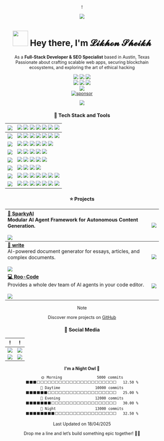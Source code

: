 <div align="center">

!

<div align="center">

![](https://github-production-user-asset-6210df.s3.amazonaws.com/17870709/268487157-a1c73ca6-8427-42da-9bda-4b18e04f02d4.png)

<h1 align="center"><img src="https://media.giphy.com/media/VgCDAzcKvsR6OM0uWg/giphy.gif" width="50px" style="max-width: 100%;">  Hey there, I'm 𝓛𝓲𝓴𝓱𝓸𝓷 𝓢𝓱𝓮𝓲𝓴𝓱</h1>

As a **Full-Stack Developer & SEO Specialist** based in Austin, Texas<br/>Passionate about crafting scalable web apps, securing blockchain ecosystems, and exploring the art of ethical hacking

![][social-fullstack-developer]
![][social-follow]
[![][social-youtube]](https://youtube.com/c/likhonsheikh)<br/>
[![][social-linkedin-shield]](https://linkedin.com/in/likhonsheikh)
[![][social-x-shield]](https://x.com/iikhonsheikh)
[![][social-telegram-shield]](https://t.me/likhonsheikh)<br/>
[![][social-github-shield]](https://github.com/likhonsheikhofficial)<br/>
[![sponsor](https://img.shields.io/badge/-Buy%20Me%20a%20Coffee-f04f88?logo=kofi&logoColor=white&style=flat-square)](https://ko-fi.com/likhonsheikh "Sponsor me on Ko-Fi")<br/>

![][split]

</div>

### 💫 Tech Stack and Tools

| ![][h-frontend] | ![][frontend-html] ![][frontend-css] ![][frontend-javascript] ![][frontend-typescript] ![][frontend-react] ![][frontend-nextjs] ![][frontend-tailwindcss]                                                                 |
| :-------------- | :------------------------------------------------------------------------------------------------------------------------------------------------------------------------------- |
| ![][h-backend]  | ![][backend-node] ![][backend-python] ![][backend-php] ![][backend-csharp] ![][backend-express] ![][backend-prisma] ![][backend-nextauth]                                        |
| ![][h-blockchain] | ![][blockchain-solidity] ![][blockchain-rust] ![][blockchain-web3js] ![][blockchain-ethersjs] ![][blockchain-smart-contracts] ![][blockchain-defi]                              |
| ![][h-database] | ![][database-mongodb] ![][database-mysql] ![][database-postgresql] ![][database-planetscale] ![][database-supabase]                                                             |
| ![][h-devops]   | ![][ops-git] ![][ops-github] ![][ops-vercel] ![][ops-docker] ![][ops-cicd]                                                                                                     |
| ![][h-security] | ![][security-ethical-hacking] ![][security-smart-contract-audit] ![][security-penetration-testing] ![][security-social-engineering]                                           |
| ![][h-tools]    | ![][tools-vscode] ![][tools-github] ![][tools-figma] ![][tools-remix] ![][tools-hardhat] ![][tools-truffle] ![][tools-ganache]                                                |
| ![][h-languages] | ![][lang-javascript] ![][lang-typescript] ![][lang-python] ![][lang-php] ![][lang-csharp] ![][lang-solidity] ![][lang-rust]                                                  |

### ⭐️ Projects

| [**🤖 SparkyAI**][sparkyai-github]<br/>Modular AI Agent Framework for Autonomous Content Generation.<br/><br/>![][sparkyai-shield] | [![][sparkyai-cover]][sparkyai-github] |
| :------------------------------------------------------------------------------------------------------------ | :------------------------------------- |
| [**📝 write**][write-github]<br/>AI-powered document generator for essays, articles, and complex documents.<br/><br/>![][write-shield] | [![][write-cover]][write-github]       |
| [**💻 Roo-Code**][roocode-github]<br/>Provides a whole dev team of AI agents in your code editor.<br/><br/>![][roocode-shield] | [![][roocode-cover]][roocode-github]   |

> [!NOTE]
> Discover more projects on [GitHub](https://github.com/likhonsheikhofficial)

### 👀 Social Media

| ! | ! |
| --- | --- |
| [![][social-linkedin-shield]](https://linkedin.com/in/likhonsheikh) | [![][social-x-shield]](https://x.com/iikhonsheikh) |
| [![][social-youtube]](https://youtube.com/c/likhonsheikh) | [![][social-telegram-shield]](https://t.me/likhonsheikh) |

<!--START_SECTION:waka-->

**I'm a Night Owl 🌙**

```text
🌞 Morning                5000 commits        ⬛⬛⬛⬜⬜⬜⬜⬜⬜⬜⬜⬜⬜⬜⬜⬜⬜⬜⬜⬜⬜⬜⬜⬜⬜   12.50 %
🌆 Daytime                10000 commits       ⬛⬛⬛⬛⬛⬛⬜⬜⬜⬜⬜⬜⬜⬜⬜⬜⬜⬜⬜⬜⬜⬜⬜⬜⬜   25.00 %
🌃 Evening                12000 commits       ⬛⬛⬛⬛⬛⬛⬛⬜⬜⬜⬜⬜⬜⬜⬜⬜⬜⬜⬜⬜⬜⬜⬜⬜⬜   30.00 %
🌙 Night                  13000 commits       ⬛⬛⬛⬛⬛⬛⬛⬛⬜⬜⬜⬜⬜⬜⬜⬜⬜⬜⬜⬜⬜⬜⬜⬜⬜   32.50 %
```

Last Updated on 18/04/2025

<!--END_SECTION:waka-->

Drop me a line and let’s build something epic together! 🚀😎


<!-- SHIELD GROUP -->

[backend-csharp]: https://img.shields.io/badge/-C%23-000?style=flat-square&logoColor=white&logo=csharp
[backend-express]: https://img.shields.io/badge/-Express-000?style=flat-square&logoColor=white&logo=express
[backend-nextauth]: https://img.shields.io/badge/-NextAuth-000?style=flat-square&logoColor=white
[backend-node]: https://img.shields.io/badge/-Node.js-000?style=flat-square&logoColor=white&logo=node.js
[backend-php]: https://img.shields.io/badge/-PHP-000?style=flat-square&logoColor=white&logo=php
[backend-prisma]: https://img.shields.io/badge/-Prisma-000?style=flat-square&logoColor=white&logo=prisma
[backend-python]: https://img.shields.io/badge/-Python-000?style=flat-square&logoColor=white&logo=python
[blockchain-defi]: https://img.shields.io/badge/-DeFi_Protocols-000?style=flat-square&logoColor=white
[blockchain-ethersjs]: https://img.shields.io/badge/-Ethers.js-000?style=flat-square&logoColor=white
[blockchain-rust]: https://img.shields.io/badge/-Rust-000?style=flat-square&logoColor=white&logo=rust
[blockchain-smart-contracts]: https://img.shields.io/badge/-Smart_Contracts-000?style=flat-square&logoColor=white
[blockchain-solidity]: https://img.shields.io/badge/-Solidity-000?style=flat-square&logoColor=white&logo=solidity
[blockchain-web3js]: https://img.shields.io/badge/-Web3.js-000?style=flat-square&logoColor=white
[database-mongodb]: https://img.shields.io/badge/-MongoDB-000?style=flat-square&logoColor=white&logo=mongodb
[database-mysql]: https://img.shields.io/badge/-MySQL-000?style=flat-square&logoColor=white&logo=mysql
[database-planetscale]: https://img.shields.io/badge/-PlanetScale-000?style=flat-square&logoColor=white&logo=planetscale
[database-postgresql]: https://img.shields.io/badge/-PostgreSQL-000?style=flat-square&logoColor=white&logo=postgresql
[database-supabase]: https://img.shields.io/badge/-Supabase-000?style=flat-square&logoColor=white&logo=supabase
[frontend-css]: https://img.shields.io/badge/-CSS-000?style=flat-square&logoColor=white&logo=css3
[frontend-html]: https://img.shields.io/badge/-HTML-000?style=flat-square&logoColor=white&logo=html5
[frontend-javascript]: https://img.shields.io/badge/-JavaScript-000?style=flat-square&logoColor=white&logo=javascript
[frontend-nextjs]: https://img.shields.io/badge/-Next.js-000?style=flat-square&logoColor=white&logo=nextdotjs
[frontend-react]: https://img.shields.io/badge/-React-000?style=flat-square&logoColor=white&logo=react
[frontend-tailwindcss]: https://img.shields.io/badge/-TailwindCSS-000?style=flat-square&logoColor=white&logo=tailwindcss
[frontend-typescript]: https://img.shields.io/badge/-TypeScript-000?style=flat-square&logoColor=white&logo=typescript
[h-backend]: https://img.shields.io/badge/-BACKEND-000?style=flat-square
[h-blockchain]: https://img.shields.io/badge/-BLOCKCHAIN-000?style=flat-square
[h-database]: https://img.shields.io/badge/-DATABASE-000?style=flat-square
[h-devops]: https://img.shields.io/badge/-DEVOPS-000?style=flat-square
[h-frontend]: https://img.shields.io/badge/-FRONTEND-000?style=flat-square
[h-languages]: https://img.shields.io/badge/-LANGUAGES-000?style=flat-square
[h-security]: https://img.shields.io/badge/-SECURITY-000?style=flat-square
[h-tools]: https://img.shields.io/badge/-TOOLS-000?style=flat-square
[lang-csharp]: https://img.shields.io/badge/-C%23-000?style=flat-square&logoColor=white&logo=csharp
[lang-javascript]: https://img.shields.io/badge/-JavaScript-000?style=flat-square&logoColor=white&logo=javascript
[lang-php]: https://img.shields.io/badge/-PHP-000?style=flat-square&logoColor=white&logo=php
[lang-python]: https://img.shields.io/badge/-Python-000?style=flat-square&logoColor=white&logo=python
[lang-rust]: https://img.shields.io/badge/-Rust-000?style=flat-square&logoColor=white&logo=rust
[lang-solidity]: https://img.shields.io/badge/-Solidity-000?style=flat-square&logoColor=white&logo=solidity
[lang-typescript]: https://img.shields.io/badge/-TypeScript-000?style=flat-square&logoColor=white&logo=typescript
[ops-cicd]: https://img.shields.io/badge/-CI%2FCD-000?style=flat-square&logoColor=white
[ops-docker]: https://img.shields.io/badge/-Docker-000?style=flat-square&logoColor=white&logo=docker
[ops-git]: https://img.shields.io/badge/-Git-000?style=flat-square&logoColor=white&logo=git
[ops-github]: https://img.shields.io/badge/-GitHub-000?style=flat-square&logoColor=white&logo=github
[ops-vercel]: https://img.shields.io/badge/-Vercel-000?style=flat-square&logoColor=white&logo=vercel
[roocode-cover]: https://via.placeholder.com/300x150.png?text=Roo-Code
[roocode-github]: https://github.com/likhonsheikhofficial/Roo-Code
[roocode-shield]: https://img.shields.io/github/stars/likhonsheikhofficial/Roo-Code?color=ffcb47&labelColor=black&style=flat-square&logo=github
[security-ethical-hacking]: https://img.shields.io/badge/-Ethical_Hacking-000?style=flat-square&logoColor=white
[security-penetration-testing]: https://img.shields.io/badge/-Penetration_Testing-000?style=flat-square&logoColor=white
[security-smart-contract-audit]: https://img.shields.io/badge/-Smart_Contract_Auditing-000?style=flat-square&logoColor=white
[security-social-engineering]: https://img.shields.io/badge/-Social_Engineering-000?style=flat-square&logoColor=white
[social-follow]: https://img.shields.io/github/followers/likhonsheikhofficial?style=flat-square&logo=github&labelColor=black&color=ffcb47
[social-fullstack-developer]: https://img.shields.io/badge/💻-Full_Stack_Developer-white?labelColor=black&style=flat-square
[social-github-shield]: https://img.shields.io/badge/-likhonsheikhofficial-black?labelColor=black&logo=github&logoColor=white&style=flat-square
[social-linkedin-shield]: https://img.shields.io/badge/-likhonsheikh-black?labelColor=black&logo=linkedin&logoColor=white&style=flat-square
[social-telegram-shield]: https://img.shields.io/badge/-likhonsheikh-black?labelColor=black&logo=telegram&logoColor=white&style=flat-square
[social-x-shield]: https://img.shields.io/badge/-iikhonsheikh-black?labelColor=black&logo=x&logoColor=white&style=flat-square
[social-youtube]: https://img.shields.io/youtube/channel/subscribers/UCrL6JaUfnR3sVT4XDJvMnQA?style=flat-square&labelColor=black&color=ffcb47
[sparkyai-cover]: https://via.placeholder.com/300x150.png?text=SparkyAI
[sparkyai-github]: https://github.com/likhonsheikhofficial/SparkyAI
[sparkyai-shield]: https://img.shields.io/github/stars/likhonsheikhofficial/SparkyAI?color=ffcb47&labelColor=black&style=flat-square&logo=github
[split]: https://raw.githubusercontent.com/andreasbm/readme/master/assets/lines/rainbow.png
[tools-figma]: https://img.shields.io/badge/-Figma-000?style=flat-square&logoColor=white&logo=figma
[tools-ganache]: https://img.shields.io/badge/-Ganache-000?style=flat-square&logoColor=white
[tools-github]: https://img.shields.io/badge/-GitHub-000?style=flat-square&logoColor=white&logo=github
[tools-hardhat]: https://img.shields.io/badge/-Hardhat-000?style=flat-square&logoColor=white&logo=hardhat
[tools-remix]: https://img.shields.io/badge/-Remix-000?style=flat-square&logoColor=white
[tools-truffle]: https://img.shields.io/badge/-Truffle-000?style=flat-square&logoColor=white&logo=truffle
[tools-vscode]: https://img.shields.io/badge/-VS_Code-000?style=flat-square&logoColor=white&logo=visualstudiocode
[write-cover]: https://via.placeholder.com/300x150.png?text=write
[write-github]: https://github.com/likhonsheikhofficial/write
[write-shield]: https://img.shields.io/github/stars/likhonsheikhofficial/write?color=ffcb47&labelColor=black&style=flat-square&logo=github
